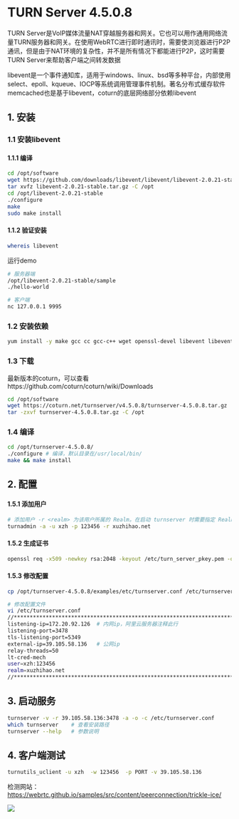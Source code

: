 # TURN Server 4.5.0.8

TURN Server是VoIP媒体流量NAT穿越服务器和网关。它也可以用作通用网络流量TURN服务器和网关。在使用WebRTC进行即时通讯时，需要使浏览器进行P2P通讯，但是由于NAT环境的复杂性，并不是所有情况下都能进行P2P，这时需要TURN Server来帮助客户端之间转发数据

libevent是一个事件通知库，适用于windows、linux、bsd等多种平台，内部使用select、epoll、kqueue、IOCP等系统调用管理事件机制。著名分布式缓存软件memcached也是基于libevent，coturn的底层网络部分依赖libevent

## 1. 安装

### 1.1 安装libevent

#### 1.1.1 编译

```bash
cd /opt/software
wget https://github.com/downloads/libevent/libevent/libevent-2.0.21-stable.tar.gz
tar xvfz libevent-2.0.21-stable.tar.gz -C /opt
cd /opt/libevent-2.0.21-stable
./configure
make
sudo make install
```

#### 1.1.2 验证安装

```bash
whereis libevent
```

运行demo

```bash
# 服务器端
/opt/libevent-2.0.21-stable/sample
./hello-world

# 客户端
nc 127.0.0.1 9995
```


### 1.2 安装依赖

```bash
yum install -y make gcc cc gcc-c++ wget openssl-devel libevent libevent-devel mysql-devel
```

### 1.3 下载

最新版本的coturn，可以查看https://github.com/coturn/coturn/wiki/Downloads

```bash
cd /opt/software
wget https://coturn.net/turnserver/v4.5.0.8/turnserver-4.5.0.8.tar.gz
tar -zxvf turnserver-4.5.0.8.tar.gz -C /opt
```

### 1.4 编译

```bash
cd /opt/turnserver-4.5.0.8/
./configure # 编译，默认目录在/usr/local/bin/
make && make install
```

## 2. 配置

#### 1.5.1 添加用户

```bash
# 添加用户 -r <realm> 为该用户所属的 Realm。在启动 turnserver 时需要指定 Realm ，只有该 Realm 下的用户才能登录
turnadmin -a -u xzh -p 123456 -r xuzhihao.net
```

#### 1.5.2 生成证书

```bash
openssl req -x509 -newkey rsa:2048 -keyout /etc/turn_server_pkey.pem -out /etc/turn_server_cert.pem -days 99999 -nodes
```

#### 1.5.3 修改配置


```bash
cp /opt/turnserver-4.5.0.8/examples/etc/turnserver.conf /etc/turnserver.conf 

# 修改配置文件
vi /etc/turnserver.conf 
//***********************************************************************//
listening-ip=172.20.92.126  # 内网ip，阿里云服务器注释此行
listening-port=3478
tls-listening-port=5349
external-ip=39.105.58.136   # 公网ip
relay-threads=50
lt-cred-mech
user=xzh:123456
realm=xuzhihao.net
//**************************************************************************************//
```

## 3. 启动服务

```bash
turnserver -v -r 39.105.58.136:3478 -a -o -c /etc/turnserver.conf
which turnserver    # 查看安装路径
turnserver --help   # 参数说明
```

## 4. 客户端测试

```bash
turnutils_uclient -u xzh  -w 123456  -p PORT -v 39.105.58.136
```

检测网站：https://webrtc.github.io/samples/src/content/peerconnection/trickle-ice/

![](../../assets/_images/deploy/turnserver/trickle-ice.png)